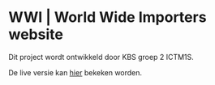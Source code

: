 # WWI | World Wide Importers website


Dit project wordt ontwikkeld door KBS groep 2 ICTM1S.

De live versie kan [hier](http://atcentra.com/) bekeken worden.

